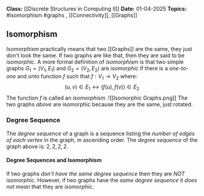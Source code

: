 **Class:** [[Discrete Structures in Computing II]]
**Date:** 01-04-2025
**Topics:** #isomorphism #graphs , [[Connectivity]], [[Graphs]]

## Isomorphism
*Isomorphism* practically means that two [[Graphs]] are the same, they just don't look the same. If two graphs are like that, then they are said to be *isomorphic*. A more formal definition of *isomorphism* is that two simple graphs $G_{1}= (V_{1}, E_1)$ and $G_{2}= (V_{2}, E_2)$ are *isomorphic* if there is a *one-to-one* and *onto* function $f$ such that $f : V_{1}\rightarrow V_{2}$ where:
$$(u,v) \in E_{1} \leftrightarrow (f(u), f(v)) \in E_2$$
The function $f$ is called an *isomorphism*.
![[Isomorphic Graphs.png]]
The two graphs *above* are isomorphic because they are the same, just rotated.
### Degree Sequence
The *degree sequence* of a graph is a sequence listing the *number of edges of each vertex* in the graph, in ascending order.
The *degree sequence* of the graph above is: $2,2,2,2$.

#### Degree Sequences and Isomorphism
If two graphs *don't have the same degree sequence* then they are *NOT isomorphic*. However, if two graphs have the *same degree sequence* it *does not mean* that they are *isomorphic*.


